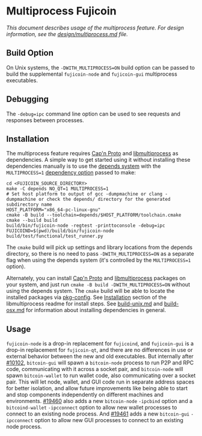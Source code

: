 # Multiprocess Fujicoin

_This document describes usage of the multiprocess feature. For design information, see the [design/multiprocess.md](design/multiprocess.md) file._

## Build Option

On Unix systems, the `-DWITH_MULTIPROCESS=ON` build option can be passed to build the supplemental `fujicoin-node` and `fujicoin-gui` multiprocess executables.

## Debugging

The `-debug=ipc` command line option can be used to see requests and responses between processes.

## Installation

The multiprocess feature requires [Cap'n Proto](https://capnproto.org/) and [libmultiprocess](https://github.com/bitcoin-core/libmultiprocess) as dependencies. A simple way to get started using it without installing these dependencies manually is to use the [depends system](../depends) with the `MULTIPROCESS=1` [dependency option](../depends#dependency-options) passed to make:

```
cd <FUJICOIN_SOURCE_DIRECTORY>
make -C depends NO_QT=1 MULTIPROCESS=1
# Set host platform to output of gcc -dumpmachine or clang -dumpmachine or check the depends/ directory for the generated subdirectory name
HOST_PLATFORM="x86_64-pc-linux-gnu"
cmake -B build --toolchain=depends/$HOST_PLATFORM/toolchain.cmake
cmake --build build
build/bin/fujicoin-node -regtest -printtoconsole -debug=ipc
FUJICOIND=$(pwd)/build/bin/fujicoin-node build/test/functional/test_runner.py
```

The `cmake` build will pick up settings and library locations from the depends directory, so there is no need to pass `-DWITH_MULTIPROCESS=ON` as a separate flag when using the depends system (it's controlled by the `MULTIPROCESS=1` option).

Alternately, you can install [Cap'n Proto](https://capnproto.org/) and [libmultiprocess](https://github.com/bitcoin-core/libmultiprocess) packages on your system, and just run `cmake -B build -DWITH_MULTIPROCESS=ON` without using the depends system. The `cmake` build will be able to locate the installed packages via [pkg-config](https://www.freedesktop.org/wiki/Software/pkg-config/). See [Installation](https://github.com/bitcoin-core/libmultiprocess/blob/master/doc/install.md) section of the libmultiprocess readme for install steps. See [build-unix.md](build-unix.md) and [build-osx.md](build-osx.md) for information about installing dependencies in general.

## Usage

`fujicoin-node` is a drop-in replacement for `fujicoind`, and `fujicoin-gui` is a drop-in replacement for `fujicoin-qt`, and there are no differences in use or external behavior between the new and old executables. But internally after [#10102](https://github.com/bitcoin/bitcoin/pull/10102), `bitcoin-gui` will spawn a `bitcoin-node` process to run P2P and RPC code, communicating with it across a socket pair, and `bitcoin-node` will spawn `bitcoin-wallet` to run wallet code, also communicating over a socket pair. This will let node, wallet, and GUI code run in separate address spaces for better isolation, and allow future improvements like being able to start and stop components independently on different machines and environments.
[#19460](https://github.com/bitcoin/bitcoin/pull/19460) also adds a new `bitcoin-node` `-ipcbind` option and a `bitcoind-wallet` `-ipcconnect` option to allow new wallet processes to connect to an existing node process.
And [#19461](https://github.com/bitcoin/bitcoin/pull/19461) adds a new `bitcoin-gui` `-ipcconnect` option to allow new GUI processes to connect to an existing node process.
